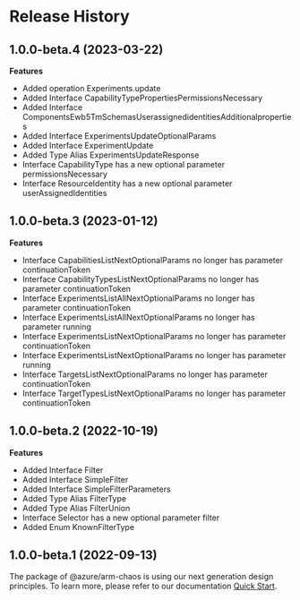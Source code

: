 # Release History
    
## 1.0.0-beta.4 (2023-03-22)
    
**Features**

  - Added operation Experiments.update
  - Added Interface CapabilityTypePropertiesPermissionsNecessary
  - Added Interface ComponentsEwb5TmSchemasUserassignedidentitiesAdditionalproperties
  - Added Interface ExperimentsUpdateOptionalParams
  - Added Interface ExperimentUpdate
  - Added Type Alias ExperimentsUpdateResponse
  - Interface CapabilityType has a new optional parameter permissionsNecessary
  - Interface ResourceIdentity has a new optional parameter userAssignedIdentities
    
    
## 1.0.0-beta.3 (2023-01-12)
    
**Features**

  - Interface CapabilitiesListNextOptionalParams no longer has parameter continuationToken
  - Interface CapabilityTypesListNextOptionalParams no longer has parameter continuationToken
  - Interface ExperimentsListAllNextOptionalParams no longer has parameter continuationToken
  - Interface ExperimentsListAllNextOptionalParams no longer has parameter running
  - Interface ExperimentsListNextOptionalParams no longer has parameter continuationToken
  - Interface ExperimentsListNextOptionalParams no longer has parameter running
  - Interface TargetsListNextOptionalParams no longer has parameter continuationToken
  - Interface TargetTypesListNextOptionalParams no longer has parameter continuationToken
    
    
## 1.0.0-beta.2 (2022-10-19)
    
**Features**

  - Added Interface Filter
  - Added Interface SimpleFilter
  - Added Interface SimpleFilterParameters
  - Added Type Alias FilterType
  - Added Type Alias FilterUnion
  - Interface Selector has a new optional parameter filter
  - Added Enum KnownFilterType
    
    
## 1.0.0-beta.1 (2022-09-13)

The package of @azure/arm-chaos is using our next generation design principles. To learn more, please refer to our documentation [Quick Start](https://aka.ms/js-track2-quickstart).
